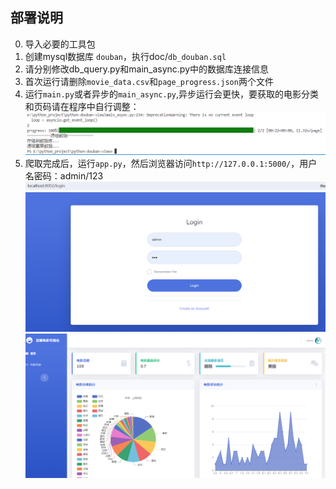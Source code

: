 ## 部署说明
0. 导入必要的工具包
1. 创建mysql数据库 `douban`，执行doc/`db_douban.sql`
2. 请分别修改db_query.py和main_async.py中的数据库连接信息
3. 首次运行请删除`movie_data.csv`和`page_progress.json`两个文件
4. 运行`main.py`或者异步的`main_async.py`,异步运行会更快，要获取的电影分类和页码请在程序中自行调整：
![alt text](doc/image.png)
5. 爬取完成后，运行`app.py`，然后浏览器访问`http://127.0.0.1:5000/`，用户名密码：admin/123
![alt text](doc/image-1.png)
![alt text](doc/image-2.png)
